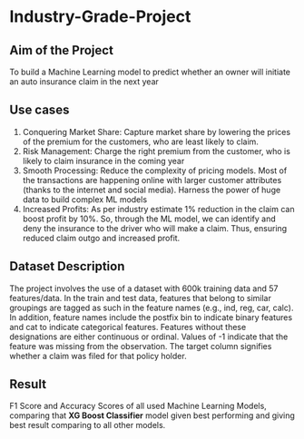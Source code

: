# Industry-Grade-Project
## Aim of the Project
To build a Machine Learning model to predict whether an owner will initiate an auto insurance claim in the next year
## Use cases
1. Conquering Market Share: Capture market share by lowering the prices of the premium
for the customers, who are least likely to claim. 
2. Risk Management: Charge the right premium from the customer, who is likely to claim
insurance in the coming year 
3. Smooth Processing: Reduce the complexity of pricing models. Most of the transactions
are happening online with larger customer attributes (thanks to the internet and social
media). Harness the power of huge data to build complex ML models 
4. Increased Profits: As per industry estimate 1% reduction in the claim can boost profit by
10%. So, through the ML model, we can identify and deny the insurance to the driver
who will make a claim. Thus, ensuring reduced claim outgo and increased profit. 
## Dataset Description 
The project involves the use of a dataset with 600k training data and 57 features/data. In the
train and test data, features that belong to similar groupings are tagged as such in the feature
names (e.g., ind, reg, car, calc). In addition, feature names include the postfix bin to indicate
binary features and cat to indicate categorical features. Features without these designations
are either continuous or ordinal. Values of -1 indicate that the feature was missing from the
observation. The target column signifies whether a claim was filed for that policy holder.
## Result
F1 Score and Accuracy Scores of all used Machine Learning Models, comparing that **XG Boost Classifier** model given best performing and giving best result comparing to all other models.
